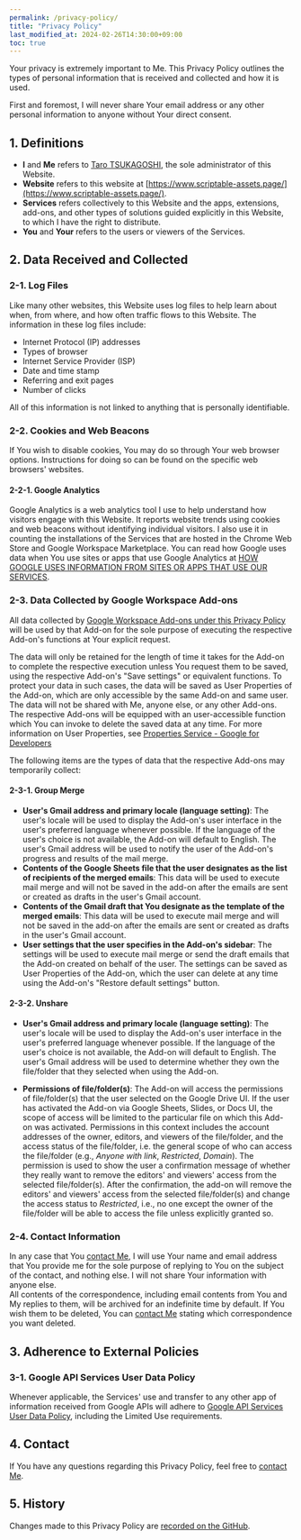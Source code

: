 ```yaml
---
permalink: /privacy-policy/
title: "Privacy Policy"
last_modified_at: 2024-02-26T14:30:00+09:00
toc: true
---
```


Your privacy is extremely important to Me. This Privacy Policy outlines the types of personal information that is received and collected and how it is used.

First and foremost, I will never share Your email address or any other personal information to anyone without Your direct consent.

## 1. Definitions

- **I** and **Me** refers to [Taro TSUKAGOSHI](https://github.com/ttsukagoshi), the sole administrator of this Website.
- **Website** refers to this website at [https://www.scriptable-assets.page/](https://www.scriptable-assets.page/).
- **Services** refers collectively to this Website and the apps, extensions, add-ons, and other types of solutions guided explicitly in this Website, to which I have the right to distribute.
- **You** and **Your** refers to the users or viewers of the Services.

## 2. Data Received and Collected

### 2-1. Log Files

Like many other websites, this Website uses log files to help learn about when, from where, and how often traffic flows to this Website. The information in these log files include:

- Internet Protocol (IP) addresses
- Types of browser
- Internet Service Provider (ISP)
- Date and time stamp
- Referring and exit pages
- Number of clicks

All of this information is not linked to anything that is personally identifiable.

### 2-2. Cookies and Web Beacons

If You wish to disable cookies, You may do so through Your web browser options. Instructions for doing so can be found on the specific web browsers' websites.

#### 2-2-1. Google Analytics

Google Analytics is a web analytics tool I use to help understand how visitors engage with this Website. It reports website trends using cookies and web beacons without identifying individual visitors. I also use it in counting the installations of the Services that are hosted in the Chrome Web Store and Google Workspace Marketplace. You can read how Google uses data when You use sites or apps that use Google Analytics at [HOW GOOGLE USES INFORMATION FROM SITES OR APPS THAT USE OUR SERVICES](https://policies.google.com/technologies/partner-sites).

### 2-3. Data Collected by Google Workspace Add-ons

All data collected by [Google Workspace Add-ons under this Privacy Policy](/add-ons/) will be used by that Add-on for the sole purpose of executing the respective Add-on's functions at Your explicit request.

The data will only be retained for the length of time it takes for the Add-on to complete the respective execution unless You request them to be saved, using the respective Add-on's "Save settings" or equivalent functions. To protect your data in such cases, the data will be saved as User Properties of the Add-on, which are only accessible by the same Add-on and same user. The data will not be shared with Me, anyone else, or any other Add-ons. The respective Add-ons will be equipped with an user-accessible function which You can invoke to delete the saved data at any time. For more information on User Properties, see [Properties Service - Google for Developers](https://developers.google.com/apps-script/guides/properties#comparison_of_property_stores)

The following items are the types of data that the respective Add-ons may temporarily collect:

#### 2-3-1. Group Merge

- **User's Gmail address and primary locale (language setting)**: The user's locale will be used to display the Add-on's user interface in the user's preferred language whenever possible. If the language of the user's choice is not available, the Add-on will default to English. The user's Gmail address will be used to notify the user of the Add-on's progress and results of the mail merge.
- **Contents of the Google Sheets file that the user designates as the list of recipients of the merged emails**: This data will be used to execute mail merge and will not be saved in the add-on after the emails are sent or created as drafts in the user's Gmail account.
- **Contents of the Gmail draft that You designate as the template of the merged emails**: This data will be used to execute mail merge and will not be saved in the add-on after the emails are sent or created as drafts in the user's Gmail account.
- **User settings that the user specifies in the Add-on's sidebar**: The settings will be used to execute mail merge or send the draft emails that the Add-on created on behalf of the user. The settings can be saved as User Properties of the Add-on, which the user can delete at any time using the Add-on's "Restore default settings" button.

#### 2-3-2. Unshare

- **User's Gmail address and primary locale (language setting)**: The user's locale will be used to display the Add-on's user interface in the user's preferred language whenever possible. If the language of the user's choice is not available, the Add-on will default to English. The user's Gmail address will be used to determine whether they own the file/folder that they selected when using the Add-on.

- **Permissions of file/folder(s)**: The Add-on will access the permissions of file/folder(s) that the user selected on the Google Drive UI. If the user has activated the Add-on via Google Sheets, Slides, or Docs UI, the scope of access will be limited to the particular file on which this Add-on was activated. Permissions in this context includes the account addresses of the owner, editors, and viewers of the file/folder, and the access status of the file/folder, i.e. the general scope of who can access the file/folder (e.g., _Anyone with link_, _Restricted_, _Domain_). The permission is used to show the user a confirmation message of whether they really want to remove the editors' and viewers' access from the selected file/folder(s). After the confirmation, the add-on will remove the editors' and viewers' access from the selected file/folder(s) and change the access status to _Restricted_, i.e., no one except the owner of the file/folder will be able to access the file unless explicitly granted so.

### 2-4. Contact Information

In any case that You [contact Me](#contact), I will use Your name and email address that You provide me for the sole purpose of replying to You on the subject of the contact, and nothing else. I will not share Your information with anyone else.  
All contents of the correspondence, including email contents from You and My replies to them, will be archived for an indefinite time by default. If You wish them to be deleted, You can [contact Me](#contact) stating which correspondence you want deleted.

## 3. Adherence to External Policies

### 3-1. Google API Services User Data Policy

Whenever applicable, the Services' use and transfer to any other app of information received from Google APIs will adhere to [Google API Services User Data Policy](https://developers.google.com/terms/api-services-user-data-policy#additional_requirements_for_specific_api_scopes), including the Limited Use requirements.

## 4. Contact

If You have any questions regarding this Privacy Policy, feel free to [contact Me](/contact/).

## 5. History

Changes made to this Privacy Policy are [recorded on the GitHub](https://github.com/ttsukagoshi/ttsukagoshi.github.io/commits/release/docs/_pages/92_privacy-policy.md).
